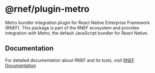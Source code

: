 # @rnef/plugin-metro

Metro bundler integration plugin for React Native Enterprise Framework (RNEF). This package is part of the RNEF ecosystem and provides integration with Metro, the default JavaScript bundler for React Native.

## Documentation

For detailed documentation about RNEF and its tools, visit [RNEF Documentation](https://rnef.dev)

